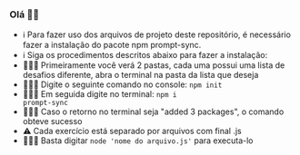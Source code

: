 ### Olá 👋🏻
- ℹ️ Para fazer uso dos arquivos de projeto deste repositório, é necessário fazer a instalação do pacote npm prompt-sync.
- ℹ️ Siga os procedimentos descritos abaixo para fazer a instalação:
- 👨🏻‍💻 Primeiramente você verá 2 pastas, cada uma possui uma lista de desafios diferente, abra o terminal na pasta da lista que deseja
- 🧑🏾‍💻 Digite o seguinte comando no console: <code>npm init</code>
- 🧑🏾‍💻 Em seguida digite no terminal: <code>npm i prompt-sync</code>
- 👩🏻‍💻 Caso o retorno no terminal seja "added 3 packages", o comando obteve sucesso
- ⚠️ Cada exercício está separado por arquivos com final .js
- 🧑🏾‍💻 Basta digitar <code>node 'nome do arquivo.js'</code> para executa-lo
